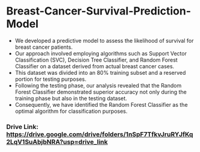 # Breast-Cancer-Survival-Prediction-Model
- We developed a predictive model to assess the likelihood of survival for breast cancer patients.
- Our approach involved employing algorithms such as Support Vector Classification (SVC), Decision Tree Classifier, and Random Forest Classifier on a dataset derived from actual breast cancer cases.
- This dataset was divided into an 80% training subset and a reserved portion for testing purposes.
- Following the testing phase, our analysis revealed that the Random Forest Classifier demonstrated superior accuracy not only during the training phase but also in the testing dataset.
- Consequently, we have identified the Random Forest Classifier as the optimal algorithm for classification purposes.

### Drive Link: https://drive.google.com/drive/folders/1nSpF7TfkvJruRYJfKq2LqV1SuAbjbNRA?usp=drive_link
  
